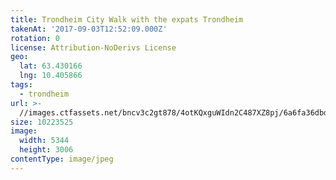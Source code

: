 ```yaml
---
title: Trondheim City Walk with the expats Trondheim
takenAt: '2017-09-03T12:52:09.000Z'
rotation: 0
license: Attribution-NoDerivs License
geo:
  lat: 63.430166
  lng: 10.405866
tags:
  - trondheim
url: >-
  //images.ctfassets.net/bncv3c2gt878/4otKQxguWIdn2C487XZ8pj/6a6fa36dbd419263f4cc56ccaf58ab47/trondheim-city-walk-with-the-expats-trondheim_36820159956_o
size: 10223525
image:
  width: 5344
  height: 3006
contentType: image/jpeg
---
```


